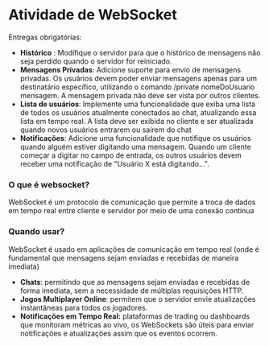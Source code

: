 # Atividade de WebSocket 

Entregas obrigatórias:
- **Histórico** : Modifique o servidor para que o histórico de mensagens não seja perdido quando o servidor for
reiniciado.
- **Mensagens Privadas**: Adicione suporte para envio de mensagens privadas. Os usuários devem poder enviar
mensagens apenas para um destinatário específico, utilizando o comando /private nomeDoUsuario
mensagem. A mensagem privada não deve ser vista por outros clientes.
- **Lista de usuários**: Implemente uma funcionalidade que exiba uma lista de todos os usuários atualmente
conectados ao chat, atualizando essa lista em tempo real. A lista deve ser exibida no cliente e ser atualizada
quando novos usuários entrarem ou saírem do chat
- **Notificações**: Adicione uma funcionalidade que notifique os usuários quando alguém estiver digitando uma
mensagem. Quando um cliente começar a digitar no campo de entrada, os outros usuários devem receber
uma notificação de "Usuário X está digitando...".

### O que é websocket?
WebSocket é um protocolo de comunicação que permite a troca de dados em tempo real entre cliente e servidor por meio de uma conexão contínua

### Quando usar?
WebSocket é usado em aplicações de comunicação em tempo real (onde é fundamental que mensagens sejam enviadas e recebidas de maneira imediata)
- **Chats**: permitindo que as mensagens sejam enviadas
e recebidas de forma imediata, sem a necessidade
de múltiplas requisições HTTP.
- **Jogos Multiplayer Online**: permitem que o servidor
envie atualizações instantâneas para todos os
jogadores.
- **Notificações em Tempo Real:** plataformas de trading
ou dashboards que monitoram métricas ao vivo, os
WebSockets são úteis para enviar notificações e
atualizações assim que os eventos ocorrem.
